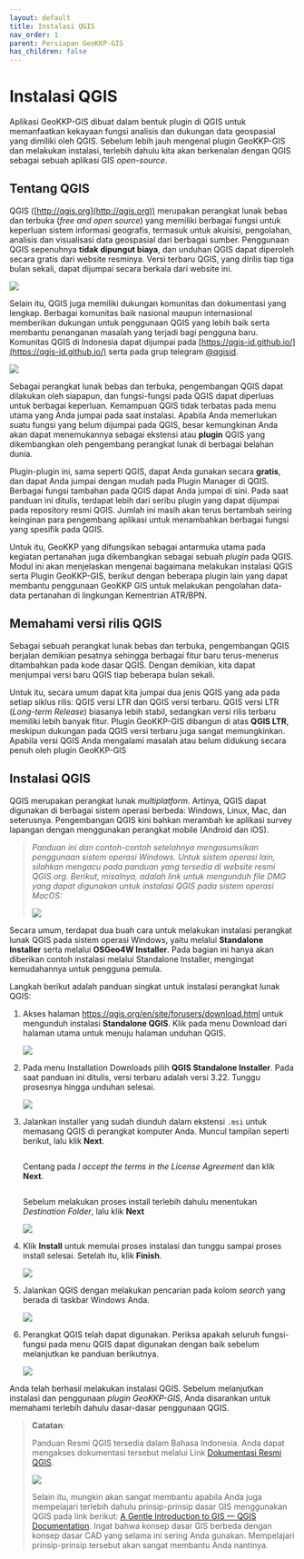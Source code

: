 ```yaml
---
layout: default
title: Instalasi QGIS
nav_order: 1
parent: Persiapan GeoKKP-GIS
has_children: false
---
```


# Instalasi QGIS

Aplikasi GeoKKP-GIS dibuat dalam bentuk plugin di QGIS untuk memanfaatkan  kekayaan fungsi analisis dan dukungan data geospasial yang dimiliki oleh QGIS. Sebelum lebih jauh mengenal plugin GeoKKP-GIS dan melakukan instalasi, terlebih dahulu kita akan berkenalan dengan QGIS sebagai sebuah aplikasi GIS *open-source*.

## Tentang QGIS

QGIS ([http://qgis.org](http://qgis.org)) merupakan perangkat lunak bebas dan terbuka (*free and open source*) yang memiliki berbagai fungsi untuk keperluan sistem informasi geografis, termasuk untuk akuisisi, pengolahan, analisis dan visualisasi data geospasial dari berbagai sumber. Penggunaan QGIS sepenuhnya **tidak dipungut biaya**, dan unduhan QGIS dapat diperoleh secara gratis dari website resminya. Versi terbaru QGIS, yang dirilis tiap tiga bulan sekali, dapat dijumpai secara berkala dari website ini.

![](https://cdn.jsdelivr.net/gh/geokkp-gis/images@main/20220417220532.png)

Selain itu, QGIS juga memiliki dukungan komunitas dan dokumentasi yang lengkap. Berbagai komunitas baik nasional maupun internasional memberikan dukungan untuk penggunaan QGIS yang lebih baik serta membantu penanganan masalah yang terjadi bagi pengguna baru. Komunitas QGIS di Indonesia dapat dijumpai pada [https://qgis-id.github.io/](https://qgis-id.github.io/) serta pada grup telegram [@qgisid](https://t.me/qgisindonesia).

![](https://cdn.jsdelivr.net/gh/geokkp-gis/images@main/20220417221635.png)

Sebagai perangkat lunak bebas dan terbuka, pengembangan QGIS dapat dilakukan oleh siapapun, dan fungsi-fungsi pada QGIS dapat diperluas untuk berbagai keperluan. Kemampuan QGIS tidak terbatas pada menu utama yang Anda jumpai pada saat instalasi. Apabila Anda memerlukan suatu fungsi yang belum dijumpai pada QGIS, besar kemungkinan Anda akan dapat menemukannya sebagai ekstensi atau **plugin** QGIS yang dikembangkan oleh pengembang perangkat lunak di berbagai belahan dunia. 

Plugin-plugin ini, sama seperti QGIS, dapat Anda gunakan secara **gratis**, dan dapat Anda jumpai dengan mudah pada Plugin Manager di QGIS. Berbagai fungsi tambahan pada QGIS dapat Anda jumpai di sini.  Pada saat panduan ini ditulis, terdapat lebih dari seribu plugin yang dapat dijumpai pada repository resmi QGIS. Jumlah ini masih akan terus bertambah seiring keinginan para pengembang aplikasi untuk menambahkan berbagai fungsi yang spesifik pada QGIS.

Untuk itu, GeoKKP yang difungsikan sebagai antarmuka utama pada kegiatan pertanahan juga dikembangkan sebagai sebuah *plugin* pada QGIS. Modul ini akan menjelaskan mengenai bagaimana melakukan instalasi QGIS serta Plugin GeoKKP-GIS, berikut dengan beberapa plugin lain yang dapat membantu penggunaan GeoKKP GIS untuk melakukan pengolahan data-data pertanahan di lingkungan Kementrian ATR/BPN.

## Memahami versi rilis QGIS

Sebagai sebuah perangkat lunak bebas dan terbuka, pengembangan QGIS berjalan demikian pesatnya sehingga berbagai fitur baru terus-menerus ditambahkan pada kode dasar QGIS. Dengan demikian, kita dapat menjumpai versi baru QGIS tiap beberapa bulan sekali. 

Untuk itu, secara umum dapat kita jumpai dua jenis QGIS yang ada pada setiap siklus rilis: QGIS versi LTR dan QGIS versi terbaru. QGIS versi LTR (*Long-term Release*) biasanya lebih stabil, sedangkan versi rilis terbaru memiliki lebih banyak fitur. Plugin GeoKKP-GIS dibangun di atas **QGIS LTR**, meskipun dukungan pada QGIS versi terbaru juga sangat memungkinkan. Apabila versi QGIS Anda mengalami masalah atau belum didukung secara penuh oleh plugin GeoKKP-GIS

## Instalasi QGIS

QGIS merupakan perangkat lunak *multiplatform*. Artinya, QGIS dapat digunakan di berbagai sistem operasi berbeda: Windows, Linux, Mac, dan seterusnya. Pengembangan QGIS kini bahkan merambah ke aplikasi survey lapangan dengan menggunakan perangkat mobile (Android dan iOS). 

> *Panduan ini dan contoh-contoh setelahnya mengasumsikan penggunaan sistem operasi Windows. Untuk sistem operasi lain, silahkan mengacu pada panduan yang tersedia di website resmi QGIS.org. Berikut, misalnya, adalah link untuk mengunduh file DMG yang dapat digunakan untuk instalasi QGIS pada sistem operasi MacOS:*
> 
> ![](https://cdn.jsdelivr.net/gh/geokkp-gis/images@main/20221108132304.png)

Secara umum, terdapat dua buah cara untuk melakukan instalasi perangkat lunak QGIS pada sistem operasi Windows, yaitu melalui **Standalone Installer** serta melalui **OSGeo4W Installer**. Pada bagian ini hanya akan diberikan contoh instalasi melalui Standalone Installer, mengingat kemudahannya untuk pengguna pemula. 

Langkah berikut adalah panduan singkat untuk instalasi perangkat lunak QGIS:

1. Akses halaman https://qgis.org/en/site/forusers/download.html untuk mengunduh instalasi **Standalone QGIS**. Klik pada menu Download dari halaman utama untuk menuju halaman unduhan QGIS.
   
   ![](https://cdn.jsdelivr.net/gh/geokkp-gis/images@main/20220417223924.png)

2. Pada menu Installation Downloads pilih **QGIS Standalone Installer**. Pada saat panduan ini ditulis, versi terbaru adalah versi 3.22. Tunggu prosesnya hingga unduhan selesai.
   
   ![](https://cdn.jsdelivr.net/gh/geokkp-gis/images@main/20220417223952.png)

3. Jalankan installer yang sudah diunduh dalam ekstensi `.msi` untuk memasang QGIS di perangkat komputer Anda. Muncul tampilan seperti berikut, lalu klik **Next**.
   
   <img src="https://cdn.jsdelivr.net/gh/geokkp-gis/images@main/20220417224045.png" title="" alt="" data-align="center">
   
   Centang pada  *I accept the terms in the License Agreement* dan klik **Next**.
   
   <img src="https://cdn.jsdelivr.net/gh/geokkp-gis/images@main/20220417224432.png" title="" alt="" data-align="center">
   
   Sebelum melakukan proses install terlebih dahulu menentukan *Destination Folder*, lalu klik **Next**
   
   ![](https://cdn.jsdelivr.net/gh/geokkp-gis/images@main/20220417224807.png)

4. Klik **Install** untuk memulai proses instalasi dan tunggu sampai proses install selesai. Setelah itu, klik **Finish**.
   
   ![](https://cdn.jsdelivr.net/gh/geokkp-gis/images@main/20220417224859.png)

5. Jalankan QGIS dengan melakukan pencarian pada kolom *search* yang berada di taskbar Windows Anda.
   
   ![](https://cdn.jsdelivr.net/gh/geokkp-gis/images@main/20220417224950.png)

6. Perangkat QGIS telah dapat digunakan. Periksa apakah seluruh fungsi-fungsi pada menu QGIS dapat digunakan dengan baik sebelum melanjutkan ke panduan berikutnya. 
   
   ![](https://cdn.jsdelivr.net/gh/geokkp-gis/images@main/20220417225258.png)

Anda telah berhasil melakukan instalasi QGIS. Sebelum melanjutkan instalasi dan penggunaan *plugin GeoKKP-GIS*, Anda disarankan untuk memahami terlebih dahulu dasar-dasar penggunaan QGIS. 

> **Catatan**:
> 
> Panduan Resmi QGIS tersedia dalam Bahasa Indonesia. Anda dapat mengakses dokumentasi tersebut melalui Link [Dokumentasi Resmi QGIS](https://www.qgis.org/id/docs/index.html). 
> 
> ![](https://cdn.jsdelivr.net/gh/geokkp-gis/images@main/20221108140014.png)
> 
> Selain itu, mungkin akan sangat membantu apabila Anda juga mempelajari terlebih dahulu prinsip-prinsip dasar GIS menggunakan QGIS pada link berikut: [A Gentle Introduction to GIS &mdash; QGIS Documentation](https://docs.qgis.org/3.22/en/docs/gentle_gis_introduction/index.html). Ingat bahwa konsep dasar GIS berbeda dengan konsep dasar CAD yang selama ini sering Anda gunakan. Mempelajari prinsip-prinsip tersebut akan sangat membantu Anda nantinya.
